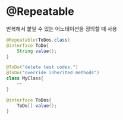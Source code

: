 # @Repeatable

반복해서 붙일 수 있는 어노테이션을 정의할 때 사용

```java
@Repeatable(ToDos.class)
@interface ToDo{
	String value();
}

@ToDo("delete test codes.")
@ToDo("override inherited methods")
class MyClass{
	~~
}

@interface ToDos{
	ToDo[] value();
}
```